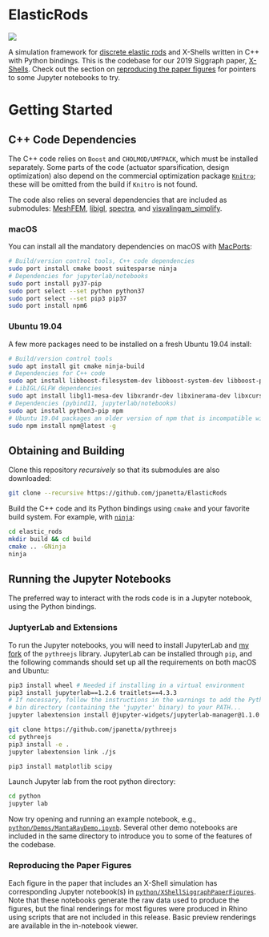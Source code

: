 # ElasticRods
![](https://lgg.epfl.ch/publications/2019/XShells/project_teaser.png)

A simulation framework for [discrete elastic rods](http://www.cs.columbia.edu/cg/threads/) and X-Shells written in C++ with Python bindings.
This is the codebase for our 2019 Siggraph paper, [X-Shells](http://julianpanetta.com/publication/xshells/).
Check out the section on [reproducing the paper
figures](#reproducing-the-paper-figures) for pointers to some Jupyter notebooks to
try.

# Getting Started
## C++ Code Dependencies

The C++ code relies on `Boost` and `CHOLMOD/UMFPACK`, which must be installed
separately. Some parts of the code (actuator sparsification, design
optimization) also depend on the commercial optimization package
[`Knitro`](https://www.artelys.com/solvers/knitro/); these will be omitted from
the build if `Knitro` is not found.

The code also relies on several dependencies that are included as submodules:
[MeshFEM](https://github.com/jpanetta/MeshFEM),
[libigl](https://github.com/libigl/libigl),
[spectra](https://github.com/yixuan/spectra), and 
[visvalingam_simplify](https://github.com/shortsleeves/visvalingam_simplify).

### macOS
You can install all the mandatory dependencies on macOS with [MacPorts](https://www.macports.org):

```bash
# Build/version control tools, C++ code dependencies
sudo port install cmake boost suitesparse ninja
# Dependencies for jupyterlab/notebooks
sudo port install py37-pip
sudo port select --set python python37
sudo port select --set pip3 pip37
sudo port install npm6
```

### Ubuntu 19.04
A few more packages need to be installed on a fresh Ubuntu 19.04 install:
```bash
# Build/version control tools
sudo apt install git cmake ninja-build
# Dependencies for C++ code
sudo apt install libboost-filesystem-dev libboost-system-dev libboost-program-options-dev libsuitesparse-dev
# LibIGL/GLFW dependencies
sudo apt install libgl1-mesa-dev libxrandr-dev libxinerama-dev libxcursor-dev libxi-dev
# Dependencies (pybind11, jupyterlab/notebooks)
sudo apt install python3-pip npm
# Ubuntu 19.04 packages an older version of npm that is incompatible with its nodejs version...
sudo npm install npm@latest -g
```

## Obtaining and Building

Clone this repository *recursively* so that its submodules are also downloaded:

```bash
git clone --recursive https://github.com/jpanetta/ElasticRods
```

Build the C++ code and its Python bindings using `cmake` and your favorite
build system. For example, with [`ninja`](https://ninja-build.org):

```bash
cd elastic_rods
mkdir build && cd build
cmake .. -GNinja
ninja
```

## Running the Jupyter Notebooks

The preferred way to interact with the rods code is in a Jupyter notebook,
using the Python bindings.

### JuptyerLab and Extensions
To run the Jupyter notebooks, you will need to install JupyterLab and
[my fork](https://github.com/jpanetta/pythreejs) of the `pythreejs` library.
JupyterLab can be installed through `pip`, and the following commands should
set up all the requirements on both macOS and Ubuntu:

```bash
pip3 install wheel # Needed if installing in a virtual environment
pip3 install jupyterlab==1.2.6 traitlets==4.3.3
# If necessary, follow the instructions in the warnings to add the Python user
# bin directory (containing the 'jupyter' binary) to your PATH...
jupyter labextension install @jupyter-widgets/jupyterlab-manager@1.1.0

git clone https://github.com/jpanetta/pythreejs
cd pythreejs
pip3 install -e .
jupyter labextension link ./js

pip3 install matplotlib scipy
```

Launch Jupyter lab from the root python directory:
```bash
cd python
jupyter lab
```

Now try opening and running an example notebook, e.g.,
[`python/Demos/MantaRayDemo.ipynb`](https://github.com/jpanetta/ElasticRods/blob/master/python/Demos/MantaRayDemo.ipynb).
Several other demo notebooks are included in the same directory to introduce
you to some of the features of the codebase.

### Reproducing the Paper Figures
Each figure in the paper that includes an X-Shell simulation has corresponding Jupyter notebook(s) in
[`python/XShellSiggraphPaperFigures`](https://github.com/jpanetta/ElasticRods/tree/master/python/XShellSiggraphPaperFigures).
Note that these notebooks generate the raw data used to produce the figures, but
the final renderings for most figures were produced in Rhino using scripts that
are not included in this release. Basic preview renderings are available in the
in-notebook viewer.
